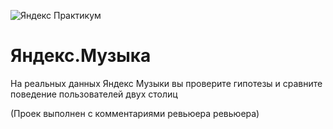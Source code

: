 ![Яндекс Практикум](https://user-images.githubusercontent.com/102519508/188263347-da6e52a0-c304-4722-b37f-350715e9020f.JPG)
# Яндекс.Музыка
На реальных данных Яндекс Музыки вы проверите гипотезы и сравните поведение пользователей двух столиц 

(Проек выполнен с комментариями ревьюера ревьюера)
